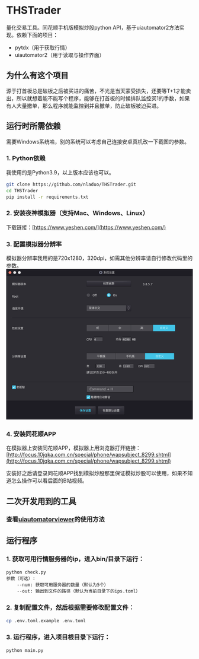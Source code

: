 # THSTrader
量化交易工具。同花顺手机版模拟炒股python API，基于uiautomator2方法实现。依赖下面的项目：
* pytdx（用于获取行情）
* uiautomator2（用于读取与操作界面）

## 为什么有这个项目
源于打首板总是破板之后被买进的痛苦，不光是当天蒙受损失，还要等T+1才能卖出，所以就想着能不能写个程序，能够在打首板的时候排队监控买1的手数，如果有人大量撤单，那么程序就能监控到并且撤单，防止破板被迫买进。

## 运行时所需依赖
需要Windows系统哈，别的系统可以考虑自己连接安卓真机改一下截图的参数。
### 1. Python依赖
我使用的是Python3.9，以上版本应该也可以。
``` bash
git clone https://github.com/nladuo/THSTrader.git
cd THSTrader
pip install -r requirements.txt
```

### 2. 安装夜神模拟器（支持Mac、Windows、Linux）
下载链接：[https://www.yeshen.com/](https://www.yeshen.com/)

### 3. 配置模拟器分辨率
模拟器分辨率我用的是720x1280，320dpi，如需其他分辨率请自行修改代码里的参数。
![](assets/img.png)

### 4. 安装同花顺APP
在模拟器上安装同花顺APP，模拟器上用浏览器打开链接：[http://focus.10jqka.com.cn/special/phone/wapsubject_8299.shtml](http://focus.10jqka.com.cn/special/phone/wapsubject_8299.shtml) 

安装好之后请登录同花顺APP找到模拟炒股那里保证模拟炒股可以使用，如果不知道怎么操作可以看后面的B站视频。

## 二次开发用到的工具
### 查看[uiautomatorviewer](uiautomatorviewer/README.md)的使用方法
## 运行程序
### 1. 获取可用行情服务器的ip，进入bin/目录下运行：
``` bash
python check.py
参数（可选）:
    --num: 获取可用服务器的数量（默认为5个）
    --out: 输出到文件的路径（默认为当前目录下的ips.toml）
```
### 2. 复制配置文件，然后根据需要修改配置文件：
``` bash
cp .env.toml.example .env.toml
```

### 3. 运行程序，进入项目根目录下运行：
``` bash
python main.py
```